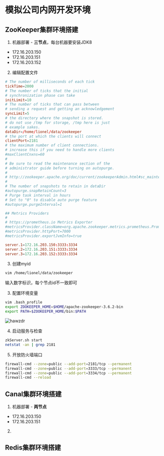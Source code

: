 # 模拟公司内网开发环境

## ZooKeeper集群环境搭建

1. 机器部署 - **三节点**，每台机器要安装JDK8

- 172.16.203.150
- 172.16.203.151
- 172.16.203.152

2. 编辑配置文件

```conf
# The number of milliseconds of each tick
tickTime=2000
# The number of ticks that the initial 
# synchronization phase can take
initLimit=10
# The number of ticks that can pass between 
# sending a request and getting an acknowledgement
syncLimit=5
# the directory where the snapshot is stored.
# do not use /tmp for storage, /tmp here is just 
# example sakes.
dataDir=/home/lionel/data/zookeeper
# the port at which the clients will connect
clientPort=2181
# the maximum number of client connections.
# increase this if you need to handle more clients
#maxClientCnxns=60
#
# Be sure to read the maintenance section of the 
# administrator guide before turning on autopurge.
#
# http://zookeeper.apache.org/doc/current/zookeeperAdmin.html#sc_maintenance
#
# The number of snapshots to retain in dataDir
#autopurge.snapRetainCount=3
# Purge task interval in hours
# Set to "0" to disable auto purge feature
#autopurge.purgeInterval=1

## Metrics Providers
#
# https://prometheus.io Metrics Exporter
#metricsProvider.className=org.apache.zookeeper.metrics.prometheus.PrometheusMetricsProvider
#metricsProvider.httpPort=7000
#metricsProvider.exportJvmInfo=true

server.1=172.16.203.150:3333:3334
server.2=172.16.203.151:3333:3334
server.3=172.16.203.152:3333:3334
```

3. 创建myid

```
vim /home/lionel/data/zookeeper
```

输入数字标识，每个节点id不一致即可

3. 配置环境变量

```bash
vim .bash_profile
export ZOOKEEPER_HOME=$HOME/apache-zookeeper-3.6.2-bin
export PATH=$ZOOKEEPER_HOME/bin:$PATH
```

![hawzdr](https://image.hualihai.cn/blog/hawzdr.png)

4. 启动服务与检查

```bash
zkServer.sh start
netstat -an | grep 2181
```

5. 开放防火墙端口

```bash
firewall-cmd --zone=public --add-port=2181/tcp --permanent 
firewall-cmd --zone=public --add-port=3333/tcp --permanent 
firewall-cmd --zone=public --add-port=3334/tcp --permanent 
firewall-cmd --reload
```

## Canal集群环境搭建

1. 机器部署 - **两节点**

- 172.16.203.150
- 172.16.203.151

2. 


## Redis集群环境搭建

